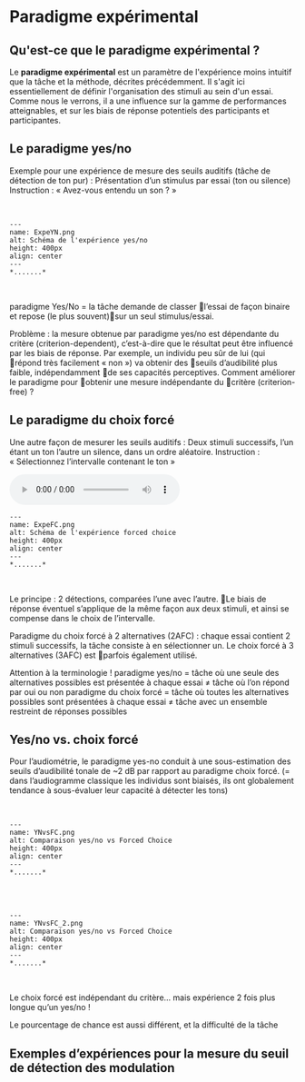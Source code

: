 # Paradigme expérimental

## Qu'est-ce que le paradigme expérimental ?

Le **paradigme expérimental** est un paramètre de l'expérience moins intuitif que la tâche et la méthode, décrites précédemment. Il s'agit ici essentiellement de définir l'organisation des stimuli au sein d'un essai. Comme nous le verrons, il a une influence sur la gamme de performances atteignables, et sur les biais de réponse potentiels des participants et participantes.

## Le paradigme yes/no 

Exemple pour une expérience de mesure des seuils auditifs (tâche de détection de ton pur) :
Présentation d’un stimulus par essai (ton ou silence)
Instruction : « Avez-vous entendu un son ? »

<br /> 

```{figure} ExpeYN.png
---
name: ExpeYN.png
alt: Schéma de l'expérience yes/no
height: 400px
align: center
---
*.......*
```

<br /> 

paradigme Yes/No = la tâche demande de classer l’essai de façon binaire et repose (le plus souvent)sur un seul stimulus/essai.

Problème : la mesure obtenue par paradigme yes/no est dépendante du critère (criterion-dependent), c’est-à-dire que le résultat peut être influencé par les biais de réponse.
Par exemple, un individu peu sûr de lui (qui répond très facilement « non ») va obtenir des seuils d’audibilité plus faible, indépendamment de ses capacités perceptives.
Comment améliorer le paradigme pour obtenir une mesure indépendante du critère (criterion-free) ?

## Le paradigme du choix forcé

Une autre façon de mesurer les seuils auditifs :
Deux stimuli successifs, l’un étant un ton l’autre un silence, dans un ordre aléatoire. 
Instruction : « Sélectionnez l’intervalle contenant le ton »

<audio controls>
  <source src="https://github.com/LeoVarnet/psychoac-manuel-fr/raw/refs/heads/main/lecture/methodo/2AFC.wav" type="audio/wav">
</audio>

<br /> 

```{figure} ExpeFC.png
---
name: ExpeFC.png
alt: Schéma de l'expérience forced choice
height: 400px
align: center
---
*.......*
```

<br /> 

Le principe : 2 détections, comparées l’une avec l’autre. Le biais de réponse éventuel s’applique de la même façon aux deux stimuli, et ainsi se compense dans le choix de l’intervalle.

Paradigme du choix forcé à 2 alternatives (2AFC) : chaque essai contient 2 stimuli successifs, la tâche consiste à en sélectionner un.
Le choix forcé à 3 alternatives (3AFC) est parfois également utilisé.


Attention à la terminologie ! 
paradigme yes/no = tâche où une seule des alternatives possibles est présentée à chaque essai ≠ tâche où l’on répond par oui ou non 
paradigme du choix forcé = tâche où toutes les alternatives possibles sont présentées à chaque essai ≠ tâche avec un ensemble restreint de réponses possibles


## Yes/no vs. choix forcé

Pour l’audiométrie, le paradigme yes-no conduit à une sous-estimation des seuils d’audibilité tonale de ~2 dB par rapport au paradigme choix forcé.
(= dans l’audiogramme classique les individus sont biaisés, ils ont globalement tendance à sous-évaluer leur capacité à détecter les tons)

<br /> 

```{figure} YNvsFC.png
---
name: YNvsFC.png
alt: Comparaison yes/no vs Forced Choice
height: 400px
align: center
---
*.......*
```

<br /> 

<br /> 

```{figure} YNvsFC_2.png
---
name: YNvsFC_2.png
alt: Comparaison yes/no vs Forced Choice
height: 400px
align: center
---
*.......*
```

<br /> 

Le choix forcé est indépendant du critère… mais expérience 2 fois plus longue qu’un yes/no !

Le pourcentage de chance est aussi différent, et la difficulté de la tâche

## Exemples d’expériences pour la mesure du seuil de détection des modulation

